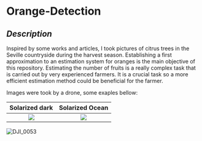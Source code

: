 # Orange-Detection

## *Description*

Inspired by some works and articles, I took pictures of citrus trees in the Seville countryside during the harvest season. Establishing a first approximation to an estimation system for oranges is the main objective of this repository. Estimating the number of fruits is a really complex task that is carried out by very experienced farmers. It is a crucial task so a more efficient estimation method could be beneficial for the farmer.

Images were took by a drone, some exaples bellow:



Solarized dark             |  Solarized Ocean
:-------------------------:|:-------------------------:
![](https://user-images.githubusercontent.com/102746511/185049214-bc091664-866f-473a-8054-b515afe555fc.JPG)  |  ![](https://user-images.githubusercontent.com/102746511/185049214-bc091664-866f-473a-8054-b515afe555fc.JPG)





![DJI_0053](https://user-images.githubusercontent.com/102746511/185049214-bc091664-866f-473a-8054-b515afe555fc.JPG)
